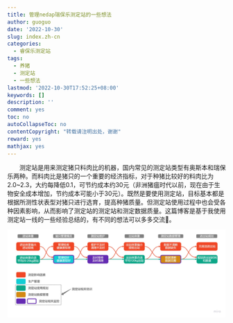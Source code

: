 ```yaml
---
title: 管理nedap瑞保乐测定站的一些想法
author: guoguo
date: '2022-10-30'
slug: index.zh-cn
categories:
  - 睿保乐测定站
tags:
  - 养猪
  - 测定站
  - 一些想法
lastmod: '2022-10-30T17:52:25+08:00'
keywords: []
description: ''
comment: yes
toc: no
autoCollapseToc: no
contentCopyright: "转载请注明出处，谢谢"
reward: yes
mathjax: yes
---
```


<p style="text-indent:2em;font-size:;font-family:;">
测定站是用来测定猪只料肉比的机器，国内常见的测定站类型有奥斯本和瑞保乐两种。而料肉比是猪只的一个重要的经济指标，对于种猪比较好的料肉比为2.0~2.3，大约每降低0.1，可节约成本约30元（非洲猪瘟时代以前，现在由于生物安全成本增加，节约成本可能小于30元）。既然是要使用测定站，目标基本都是根据所测性状表型对猪只进行选育，提高种猪质量。但测定站使用过程中也会受各种因素影响，从而影响了测定站的测定站和测定数据质量。这篇博客是基于我使用测定站一线的一些经验总结的，有不同的想法可以多多交流🤝。
</p>

<!--more-->

![](images/Flowchart.jpg)
